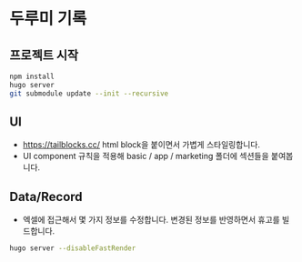 # 두루미 기록

## 프로젝트 시작

```bash
npm install
hugo server
git submodule update --init --recursive
```

## UI

- https://tailblocks.cc/ html block을 붙이면서 가볍게 스타일링합니다.
- UI component 규칙을 적용해  basic / app / marketing 폴더에 섹션들을 붙여봅니다.

## Data/Record

- 엑셀에 접근해서 몇 가지 정보를 수정합니다. 변경된 정보를 반영하면서 휴고를 빌드합니다.

```bash
hugo server --disableFastRender
```